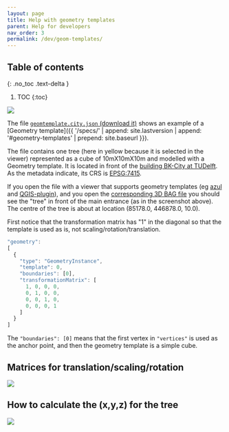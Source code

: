 ```yaml
---
layout: page
title: Help with geometry templates
parent: Help for developers
nav_order: 3
permalink: /dev/geom-templates/
---
```


## Table of contents
{: .no_toc .text-delta }

1. TOC
{:toc}


![](../files/bktree.png)


The file [`geomtemplate.city.json` (download it)](https://3d.bk.tudelft.nl/opendata/cityjson/simplegeom/v1.1/geomtemplate.city.json) shows an example of a [Geometry template]({{ '/specs/' | append: site.lastversion | append: '#geometry-templates' | prepend: site.baseurl }}).

The file contains one tree (here in yellow because it is selected in the viewer) represented as a cube of 10mX10mX10m and modelled with a Geometry template. 
It is located in front of the [building BK-City at TUDelft](https://iamap.tudelft.nl/en/poi/gebouw-08/).
As the metadata indicate, its CRS is [EPSG:7415](https://epsg.io/7415).

If you open the file with a viewer that supports geometry templates (eg [azul](https://github.com/tudelft3d/azul) and [QGIS-plugin](https://github.com/tudelft3d/cityjson-qgis-plugin)), and you open the [corresponding 3D BAG file](https://data.3dbag.nl/cityjson/v210908_fd2cee53/3dbag_v210908_fd2cee53_5910.json) you should see the "tree" in front of the main entrance (as in the screenshot above). 
The centre of the tree is about at location (85178.0, 446878.0, 10.0).

First notice that the transformation matrix has "1" in the diagonal so that the template is used as is, not scaling/rotation/translation.

```javascript
"geometry":
[
  {
    "type": "GeometryInstance",
    "template": 0,
    "boundaries": [0],
    "transformationMatrix": [
      1, 0, 0, 0, 
      0, 1, 0, 0, 
      0, 0, 1, 0, 
      0, 0, 0, 1 
    ] 
  }
]
```

The `"boundaries": [0]` means that the first vertex in `"vertices"` is used as the anchor point, and then the geometry template is a simple cube.


## Matrices for translation/scaling/rotation

![](../files/matrices.png)


## How to calculate the (x,y,z) for the tree

![](../files/realcoords.svg)